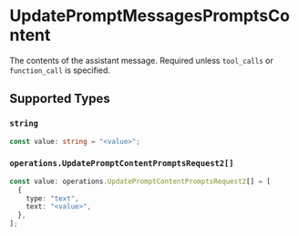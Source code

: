 # UpdatePromptMessagesPromptsContent

The contents of the assistant message. Required unless `tool_calls` or `function_call` is specified.


## Supported Types

### `string`

```typescript
const value: string = "<value>";
```

### `operations.UpdatePromptContentPromptsRequest2[]`

```typescript
const value: operations.UpdatePromptContentPromptsRequest2[] = [
  {
    type: "text",
    text: "<value>",
  },
];
```

